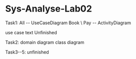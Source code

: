 Sys-Analyse-Lab02
=================

Task1:
All -- UseCaseDiagram
Book \ Pay -- ActivityDiagram

use case text Unfinished

Task2:
domain diagram
class diagram

Task3--5:
unfinished
